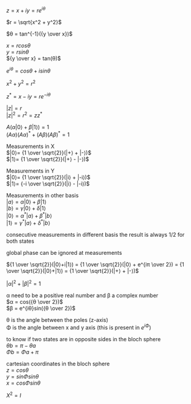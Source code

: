 $z = x + iy = re^{iθ}$

$r = \sqrt{x^2 + y^2}$

$θ = tan^{-1}({y \over x})$

$x = rcosθ$\
$y = rsinθ$\
${y \over x} = tan(θ)$

$e^{iθ} = cosθ + isinθ$

$x^2 + y^2 = r^2$

$z^* = x - iy = re^{-iθ}$

$|z| = r$\
$|z|^2 = r^2 = zz^*$

$A(α|0⟩ + β|1⟩) = 1$\
$(Aα)(Aα)^* + (Aβ)(Aβ)^* = 1$


Measurements in X\
$|0⟩= {1 \over \sqrt{2}}(|+⟩ + |-⟩)$\
$|1⟩= {1 \over \sqrt{2}}(|+⟩ - |-⟩)$

Measurements in Y\
$|0⟩= {1 \over \sqrt{2}}(|i⟩ + |-i⟩)$\
$|1⟩= {-i \over \sqrt{2}}(|i⟩ - |-i⟩)$

Measurements in other basis\
$|a⟩ = α|0⟩ + β|1⟩$\
$|b⟩ = γ|0⟩ + δ|1⟩$\
$|0⟩ = α^*|a⟩ + β^*|b⟩$\
$|1⟩ = γ^*|a⟩ + δ^*|b⟩$

consecutive measurements in different basis the result is always 1/2 for both states

global phase can be ignored at measurements

${1 \over \sqrt{2}}(|0⟩+i|1⟩) = {1 \over \sqrt{2}}(|0⟩ + e^{iπ \over 2}) = {1 \over \sqrt{2}}(|0⟩+|1⟩) = {1 \over \sqrt{2}}(|+⟩ + |-⟩)$

$|α|^2 + |β|^2 = 1$

α need to be a positive real number and β a complex number\
$α = cos({θ \over 2})$\
$β = e^{iθ}sin({θ \over 2})$

θ is the angle between the poles (z-axis)\
Φ is the angle between x and y axis (this is present in $e^{iΦ}$)

to know if two states are in opposite sides in the bloch sphere\
$θb = π - θa$\
$Φb = Φa + π$

cartesian coordinates in the bloch sphere\
$z = cosθ$\
$y = sinΦ sinθ$\
$x = cosΦ sinθ$

$X^2 = I$
